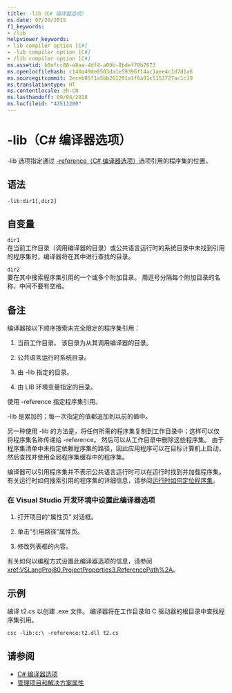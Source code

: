 ```yaml
---
title: -lib（C# 编译器选项）
ms.date: 07/20/2015
f1_keywords:
- /lib
helpviewer_keywords:
- lib compiler option [C#]
- -lib compiler option [C#]
- /lib compiler option [C#]
ms.assetid: b0efcc88-e8aa-4df4-a00b-8bdef70b7673
ms.openlocfilehash: c140a49de0503da1e59396f14ac1aee4c1d7d1a6
ms.sourcegitcommit: 2eceb05f1a5bb261291a1f6a91c5153727ac1c19
ms.translationtype: HT
ms.contentlocale: zh-CN
ms.lasthandoff: 09/04/2018
ms.locfileid: "43511200"
---
```

# <a name="-lib-c-compiler-options"></a>-lib（C# 编译器选项）
-lib 选项指定通过 [-reference（C# 编译器选项）](../../../csharp/language-reference/compiler-options/reference-compiler-option.md)选项引用的程序集的位置。  
  
## <a name="syntax"></a>语法  
  
```console  
-lib:dir1[,dir2]  
```  
  
## <a name="arguments"></a>自变量  
 `dir1`  
 在当前工作目录（调用编译器的目录）或公共语言运行时的系统目录中未找到引用的程序集时，编译器将在其中进行查找的目录。  
  
 `dir2`  
 要在其中搜索程序集引用的一个或多个附加目录。 用逗号分隔每个附加目录的名称，中间不要有空格。  
  
## <a name="remarks"></a>备注  
 编译器按以下顺序搜索未完全限定的程序集引用：  
  
1.  当前工作目录。 该目录为从其调用编译器的目录。  
  
2.  公共语言运行时系统目录。  
  
3.  由 -lib 指定的目录。  
  
4.  由 LIB 环境变量指定的目录。  
  
 使用 -reference 指定程序集引用。  
  
 -lib 是累加的；每一次指定的值都追加到以前的值中。  
  
 另一种使用 -lib 的方法是，将任何所需的程序集复制到工作目录中；这样可以仅将程序集名称传递给 -reference。 然后可以从工作目录中删除这些程序集。 由于程序集清单中未指定依赖程序集的路径，因此应用程序可以在目标计算机上启动，然后查找并使用全局程序集缓存中的程序集。  
  
 编译器可以引用程序集并不表示公共语言运行时可以在运行时找到并加载程序集。 有关运行时如何搜索引用的程序集的详细信息，请参阅[运行时如何定位程序集](../../../framework/deployment/how-the-runtime-locates-assemblies.md)。  
  
### <a name="to-set-this-compiler-option-in-the-visual-studio-development-environment"></a>在 Visual Studio 开发环境中设置此编译器选项  
  
1.  打开项目的“属性页”  对话框。  
  
2.  单击“引用路径”属性页。  
  
3.  修改列表框的内容。  
  
 有关如何以编程方式设置此编译器选项的信息，请参阅 <xref:VSLangProj80.ProjectProperties3.ReferencePath%2A>。  
  
## <a name="example"></a>示例  
 编译 t2.cs 以创建 .exe 文件。 编译器将在工作目录和 C 驱动器的根目录中查找程序集引用。  
  
```console  
csc -lib:c:\ -reference:t2.dll t2.cs  
```  
  
## <a name="see-also"></a>请参阅

- [C# 编译器选项](../../../csharp/language-reference/compiler-options/index.md)  
- [管理项目和解决方案属性](/visualstudio/ide/managing-project-and-solution-properties)

